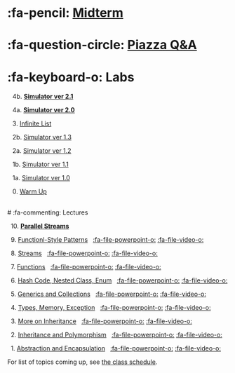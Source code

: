 # :fa-pencil: [Midterm](midterm.md)

# :fa-question-circle: [Piazza Q&A](https://piazza.com/class/jcaaskvbs754wh)

# :fa-keyboard-o: Labs

&nbsp;&nbsp; 4b. [**Simulator ver 2.1**](lab4b.md)

&nbsp;&nbsp; 4a. [**Simulator ver 2.0**](lab4a.md)

&nbsp;&nbsp; 3. [Infinite List](lab3.md)

&nbsp;&nbsp; 2b. [Simulator ver 1.3](lab2b.md)

&nbsp;&nbsp; 2a. [Simulator ver 1.2](lab2a.md)

&nbsp;&nbsp; 1b. [Simulator ver 1.1](lab1b.md)

&nbsp;&nbsp; 1a. [Simulator ver 1.0](lab1a.md)

&nbsp;&nbsp; 0. [Warm Up](lab0.md)

<br>
# :fa-commenting: Lectures

&nbsp;&nbsp;10. [**Parallel Streams**](lec10.md)

&nbsp;&nbsp;9. [Functionl-Style Patterns](lec09.md) &nbsp;&nbsp;[:fa-file-powerpoint-o:](https://www.comp.nus.edu.sg/~cs2030/1718-s2/cs2030-lec09.pdf) [:fa-file-video-o:](https://vimeo.com/262597186)

&nbsp;&nbsp;8. [Streams](lec08.md) &nbsp;&nbsp;[:fa-file-powerpoint-o:](https://www.comp.nus.edu.sg/~cs2030/1718-s2/cs2030-lec08.pdf) [:fa-file-video-o:](https://vimeo.com/261451705)

&nbsp;&nbsp;7. [Functions](lec07.md) &nbsp;&nbsp;[:fa-file-powerpoint-o:](https://www.comp.nus.edu.sg/~cs2030/1718-s2/cs2030-lec07.pdf) [:fa-file-video-o:](https://vimeo.com/260526994)

&nbsp;&nbsp;6. [Hash Code, Nested Class, Enum](lec06.md) &nbsp;&nbsp;[:fa-file-powerpoint-o:](https://www.comp.nus.edu.sg/~cs2030/1718-s2/cs2030-lec06.pdf) [:fa-file-video-o:](https://vimeo.com/257099007)

&nbsp;&nbsp;5. [Generics and Collections](lec05.md) &nbsp;&nbsp;[:fa-file-powerpoint-o:](https://www.comp.nus.edu.sg/~cs2030/1718-s2/cs2030-lec05.pdf) [:fa-file-video-o:](https://vimeo.com/255840375)

&nbsp;&nbsp;4. [Types, Memory, Exception](lec04.md) &nbsp;&nbsp;[:fa-file-powerpoint-o:](https://www.comp.nus.edu.sg/~cs2030/1718-s2/cs2030-lec04.pdf) [:fa-file-video-o:](https://vimeo.com/254977762)

&nbsp;&nbsp;3. [More on Inheritance](lec03.md) &nbsp;&nbsp;[:fa-file-powerpoint-o:](https://www.comp.nus.edu.sg/~cs2030/1718-s2/cs2030-lec03.pdf) [:fa-file-video-o:](https://vimeo.com/253957708)

&nbsp;&nbsp;2. [Inheritance and Polymorphism](lec02.md) &nbsp;&nbsp;[:fa-file-powerpoint-o:](https://www.comp.nus.edu.sg/~cs2030/1718-s2/cs2030-lec02.pdf) [:fa-file-video-o:](https://vimeo.com/252845876)

&nbsp;&nbsp;1. [Abstraction and Encapsulation](lec01.md) &nbsp;&nbsp;[:fa-file-powerpoint-o:](https://www.comp.nus.edu.sg/~cs2030/1718-s2/cs2030-lec01.pdf) [:fa-file-video-o:](https://vimeo.com/251766531)

For list of topics coming up, see [the class schedule](schedule.md).
